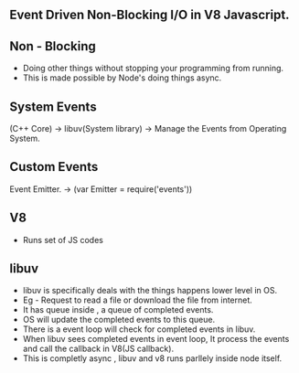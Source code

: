 
 Event Driven Non-Blocking I/O in V8 Javascript.
-------------------------------------------------------------------

Non - Blocking
--------------
- Doing other things without stopping your programming from running.
- This is made possible by Node's doing things async.

System Events 
-------------

 (C++ Core) -> libuv(System library) -> Manage the Events from Operating System.

Custom Events 
-------------

Event Emitter. -> (var Emitter = require('events'))

V8  
---
- Runs set of JS codes 

libuv 
-----
- libuv is specifically deals with the things happens lower level in OS.
- Eg - Request to read  a file or download the file from internet.
- It has queue inside , a queue of completed events. 
- OS will update the completed events to this queue.
- There is a event loop will check for completed events in libuv. 
- When libuv sees completed events in event loop, It process the events and call the callback in V8(JS callback). 
- This is completly async , libuv and v8 runs parllely inside node itself.






 
